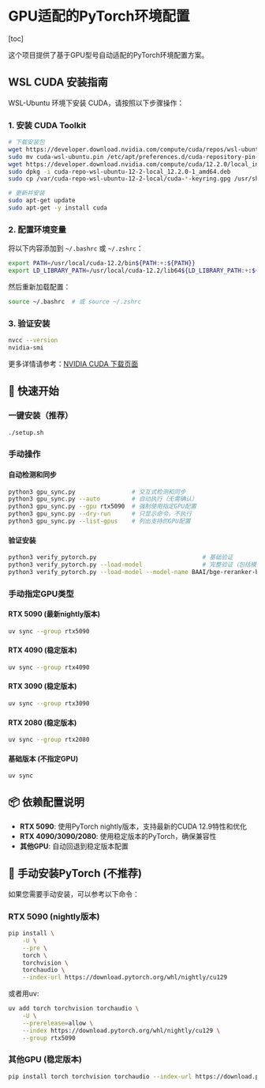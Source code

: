 # GPU适配的PyTorch环境配置

[toc]

这个项目提供了基于GPU型号自动适配的PyTorch环境配置方案。

## WSL CUDA 安装指南

WSL-Ubuntu 环境下安装 CUDA，请按照以下步骤操作：

### 1. 安装 CUDA Toolkit

```bash
# 下载安装包
wget https://developer.download.nvidia.com/compute/cuda/repos/wsl-ubuntu/x86_64/cuda-wsl-ubuntu.pin
sudo mv cuda-wsl-ubuntu.pin /etc/apt/preferences.d/cuda-repository-pin-600
wget https://developer.download.nvidia.com/compute/cuda/12.2.0/local_installers/cuda-repo-wsl-ubuntu-12-2-local_12.2.0-1_amd64.deb
sudo dpkg -i cuda-repo-wsl-ubuntu-12-2-local_12.2.0-1_amd64.deb
sudo cp /var/cuda-repo-wsl-ubuntu-12-2-local/cuda-*-keyring.gpg /usr/share/keyrings/

# 更新并安装
sudo apt-get update
sudo apt-get -y install cuda
```

### 2. 配置环境变量

将以下内容添加到 `~/.bashrc` 或 `~/.zshrc`：

```bash
export PATH=/usr/local/cuda-12.2/bin${PATH:+:${PATH}}
export LD_LIBRARY_PATH=/usr/local/cuda-12.2/lib64${LD_LIBRARY_PATH:+:${LD_LIBRARY_PATH}}
```

然后重新加载配置：

```bash
source ~/.bashrc  # 或 source ~/.zshrc
```

### 3. 验证安装

```bash
nvcc --version
nvidia-smi
```

更多详情请参考：[NVIDIA CUDA 下载页面](https://developer.nvidia.com/cuda-downloads?target_os=Linux&target_arch=x86_64&Distribution=WSL-Ubuntu&target_version=2.0&target_type=deb_local)

## 🚀 快速开始

### 一键安装（推荐）

```bash
./setup.sh
```

### 手动操作

#### 自动检测和同步

```bash
python3 gpu_sync.py                # 交互式检测和同步
python3 gpu_sync.py --auto         # 自动执行（无需确认）
python3 gpu_sync.py --gpu rtx5090  # 强制使用指定GPU配置
python3 gpu_sync.py --dry-run      # 只显示命令，不执行
python3 gpu_sync.py --list-gpus    # 列出支持的GPU配置
```

#### 验证安装

```bash
python3 verify_pytorch.py                              # 基础验证
python3 verify_pytorch.py --load-model                 # 完整验证（包括模型加载）
python3 verify_pytorch.py --load-model --model-name BAAI/bge-reranker-base  # 指定模型
```

### 手动指定GPU类型

#### RTX 5090 (最新nightly版本)

```bash
uv sync --group rtx5090
```

#### RTX 4090 (稳定版本)

```bash
uv sync --group rtx4090
```

#### RTX 3090 (稳定版本)

```bash
uv sync --group rtx3090
```

#### RTX 2080 (稳定版本)

```bash
uv sync --group rtx2080
```

#### 基础版本 (不指定GPU)

```bash
uv sync
```

## 📦 依赖配置说明

- **RTX 5090**: 使用PyTorch nightly版本，支持最新的CUDA 12.9特性和优化
- **RTX 4090/3090/2080**: 使用稳定版本的PyTorch，确保兼容性
- **其他GPU**: 自动回退到稳定版本配置

## 🔧 手动安装PyTorch (不推荐)

如果您需要手动安装，可以参考以下命令：

### RTX 5090 (nightly版本)

```bash
pip install \
    -U \
    --pre \
    torch \
    torchvision \
    torchaudio \
    --index-url https://download.pytorch.org/whl/nightly/cu129
```

或者用uv:

```bash
uv add torch torchvision torchaudio \
    -U \
    --prerelease=allow \
    --index https://download.pytorch.org/whl/nightly/cu129 \
    --group rtx5090
```

### 其他GPU (稳定版本)

```bash
pip install torch torchvision torchaudio --index-url https://download.pytorch.org/whl/cu121
```
